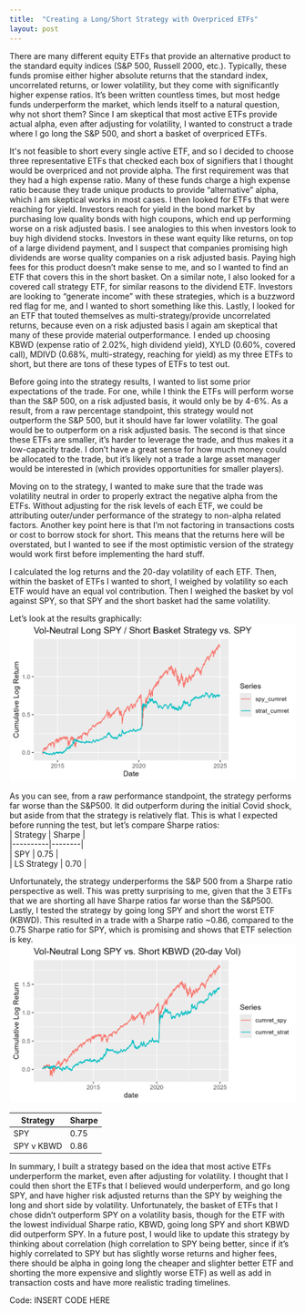 ```yaml
---
title:  "Creating a Long/Short Strategy with Overpriced ETFs"
layout: post
---
```

There are many different equity ETFs that provide an alternative product to the standard equity indices (S&P 500, Russell 2000, etc.). Typically, these funds promise either higher absolute returns that the standard index, uncorrelated returns, or lower volatility, but they come with significantly higher expense ratios. It’s been written countless times, but most hedge funds underperform the market, which lends itself to a natural question, why not short them? Since I am skeptical that most active ETFs provide actual alpha, even after adjusting for volatility, I wanted to construct a trade where I go long the S&P 500, and short a basket of overpriced ETFs.  

It's not feasible to short every single active ETF, and so I decided to choose three representative ETFs that checked each box of signifiers that I thought would be overpriced and not provide alpha. The first requirement was that they had a high expense ratio. Many of these funds charge a high expense ratio because they trade unique products to provide “alternative” alpha, which I am skeptical works in most cases. I then looked for ETFs that were reaching for yield. Investors reach for yield in the bond market by purchasing low quality bonds with high coupons, which end up performing worse on a risk adjusted basis. I see analogies to this when investors look to buy high dividend stocks. Investors in these want equity like returns, on top of a large dividend payment, and I suspect that companies promising high dividends are worse quality companies on a risk adjusted basis. Paying high fees for this product doesn’t make sense to me, and so I wanted to find an ETF that covers this in the short basket. On a similar note, I also looked for a covered call strategy ETF, for similar reasons to the dividend ETF. Investors are looking to “generate income” with these strategies, which is a buzzword red flag for me, and I wanted to short something like this. Lastly, I looked for an ETF that touted themselves as multi-strategy/provide uncorrelated returns, because even on a risk adjusted basis I again am skeptical that many of these provide material outperformance. I ended up choosing KBWD (expense ratio of 2.02%, high dividend yield), XYLD (0.60%, covered call), MDIVD (0.68%, multi-strategy, reaching for yield) as my three ETFs to short, but there are tons of these types of ETFs to test out.  

Before going into the strategy results, I wanted to list some prior expectations of the trade. For one, while I think the ETFs will perform worse than the S&P 500, on a risk adjusted basis, it would only be by 4-6%. As a result, from a raw percentage standpoint, this strategy would not outperform the S&P 500, but it should have far lower volatility. The goal would be to outperform on a risk adjusted basis. The second is that since these ETFs are smaller, it’s harder to leverage the trade, and thus makes it a low-capacity trade. I don’t have a great sense for how much money could be allocated to the trade, but it’s likely not a trade a large asset manager would be interested in (which provides opportunities for smaller players).  

Moving on to the strategy, I wanted to make sure that the trade was volatility neutral in order to properly extract the negative alpha from the ETFs. Without adjusting for the risk levels of each ETF, we could be attributing outer/under performance of the strategy to non-alpha related factors. Another key point here is that I’m not factoring in transactions costs or cost to borrow stock for short. This means that the returns here will be overstated, but I wanted to see if the most optimistic version of the strategy would work first before implementing the hard stuff.  

I calculated the log returns and the 20-day volatility of each ETF. Then, within the basket of ETFs I wanted to short, I weighed by volatility so each ETF would have an equal vol contribution. Then I weighed the basket by vol against SPY, so that SPY and the short basket had the same volatility. 

Let’s look at the results graphically:  
![Strategy Backtest](/assets/photos/ls_post.png)

As you can see, from a raw performance standpoint, the strategy performs far worse than the S&P500. It did outperform during the initial Covid shock, but aside from that the strategy is relatively flat. This is what I expected before running the test, but let’s compare Sharpe ratios:  
| Strategy | Sharpe |  
|----------|--------|  
| SPY | 0.75 |  
| LS Strategy   | 0.70     | 

Unfortunately, the strategy underperforms the S&P 500 from a Sharpe ratio perspective as well. This was pretty surprising to me, given that the 3 ETFs that we are shorting all have Sharpe ratios far worse than the S&P500. Lastly, I tested the strategy by going long SPY and short the worst ETF (KBWD). This resulted in a trade with a Sharpe ratio ~0.86, compared to the 0.75 Sharpe ratio for SPY, which is promising and shows that ETF selection is key.  
![SPY v KBWD](/assets/photos/ls_plot3.png)

| Strategy | Sharpe |  
|----------|--------|  
| SPY | 0.75 |  
| SPY v KBWD   | 0.86     | 

In summary, I built a strategy based on the idea that most active ETFs underperform the market, even after adjusting for volatility. I thought that I could then short the ETFs that I believed would underperform, and go long SPY, and have higher risk adjusted returns than the SPY by weighing the long and short side by volatility. Unfortunately, the basket of ETFs that I chose didn’t outperform SPY on a volatility basis, though for the ETF with the lowest individual Sharpe ratio, KBWD, going long SPY and short KBWD did outperform SPY. In a future post, I would like to update this strategy by thinking about correlation (high correlation to SPY being better, since if it’s highly correlated to SPY but has slightly worse returns and higher fees, there should be alpha in going long the cheaper and slighter better ETF and shorting the more expensive and slightly worse ETF) as well as add in transaction costs and have more realistic trading timelines.  

Code: INSERT CODE HERE
